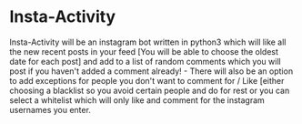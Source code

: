 # Insta-Activity
Insta-Activity will be an instagram bot written in python3 which will like all the new recent posts in your feed [You will be able to choose the oldest date for each post] and add to a list of random comments which you will post if you haven't added a comment already! - There will also be an option to add exceptions for people you don't want to comment for / Like [either choosing a blacklist so you avoid certain people and do for rest or you can select a whitelist which will only like and comment for the instagram usernames you enter.
